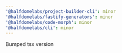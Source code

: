 ```yaml
---
'@halfdomelabs/project-builder-cli': minor
'@halfdomelabs/fastify-generators': minor
'@halfdomelabs/code-morph': minor
'@halfdomelabs/cli': minor
---
```


Bumped tsx version
